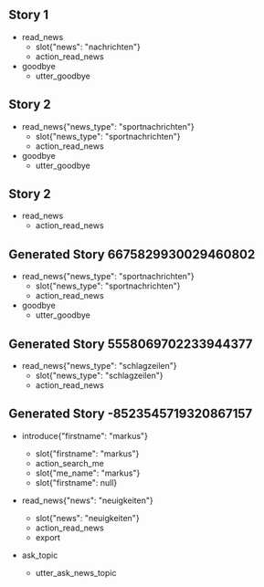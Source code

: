 ## Story 1
* read_news    
    - slot{"news": "nachrichten"}
    - action_read_news
* goodbye
    - utter_goodbye

## Story 2
* read_news{"news_type": "sportnachrichten"}
    - slot{"news_type": "sportnachrichten"}
    - action_read_news
* goodbye
    - utter_goodbye
    
## Story 2
* read_news
    - action_read_news

## Generated Story 6675829930029460802
* read_news{"news_type": "sportnachrichten"}
    - slot{"news_type": "sportnachrichten"}
    - action_read_news
* goodbye
    - utter_goodbye

## Generated Story 5558069702233944377
* read_news{"news_type": "schlagzeilen"}
    - slot{"news_type": "schlagzeilen"}
    - action_read_news
    
## Generated Story -8523545719320867157
* introduce{"firstname": "markus"}
    - slot{"firstname": "markus"}
    - action_search_me
    - slot{"me_name": "markus"}
    - slot{"firstname": null}
* read_news{"news": "neuigkeiten"}
    - slot{"news": "neuigkeiten"}
    - action_read_news
    - export
    
* ask_topic
    - utter_ask_news_topic